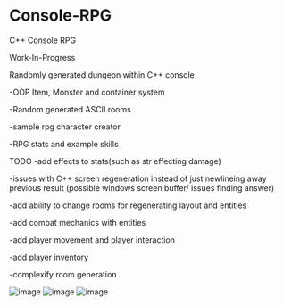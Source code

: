 # Console-RPG
C++ Console RPG

Work-In-Progress

Randomly generated dungeon within C++ console

-OOP Item, Monster and container system

-Random generated ASCII rooms

-sample rpg character creator

-RPG stats and example skills


TODO
-add effects to stats(such as str effecting damage)

-issues with C++ screen regeneration instead of just newlineing away previous result (possible windows screen buffer/ issues finding answer)

-add ability to change rooms for regenerating layout and entities

-add combat mechanics with entities

-add player movement and player interaction

-add player inventory

-complexify room generation

![image](https://github.com/JohnARobinson/Console-RPG/assets/64566444/76f199da-dfa5-4093-afaf-5b5023dcb656)
![image](https://github.com/JohnARobinson/Console-RPG/assets/64566444/0d5a7bd4-3925-41dd-9a6e-15cf1bc718ab)
![image](https://github.com/JohnARobinson/Console-RPG/assets/64566444/eed71134-fa72-4532-ba27-5613629fa7ca)
